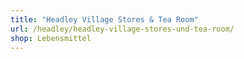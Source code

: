```yaml
---
title: "Headley Village Stores & Tea Room"
url: /headley/headley-village-stores-und-tea-room/
shop: Lebensmittel
---
```

